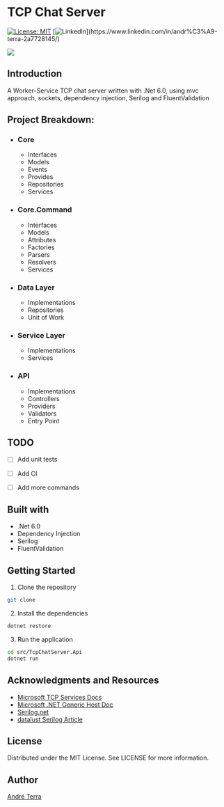 # TCP Chat Server
[![License: MIT](https://img.shields.io/badge/License-MIT-green.svg)](https://opensource.org/licenses/MIT)
[![LinkedIn](https://img.shields.io/badge/LinkedIn-blue?style=flat&logo=linkedin&labelColor=blue")](https://www.linkedin.com/in/andr%C3%A9-terra-2a7728145/)

![](https://github.com/AndreTerra5348/tcp-chat-server/actions/workflows/ci.yml/badge.svg)

## Introduction
A Worker-Service TCP chat server written with .Net 6.0, using mvc approach, sockets, dependency injection, Serilog and FluentValidation

## Project Breakdown:
- ### Core
    - Interfaces
    - Models
    - Events
    - Provides
    - Repositories
    - Services

- ### Core.Command
    - Interfaces
    - Models
    - Attributes
    - Factories
    - Parsers
    - Resolvers
    - Services

- ### Data Layer
    - Implementations
    - Repositories
    - Unit of Work

- ### Service Layer
    - Implementations
    - Services

- ### API
    - Implementations
    - Controllers
    - Providers
    - Validators
    - Entry Point

## TODO
- [ ] Add unit tests
- [ ] Add CI
- [ ] Add more commands


## Built with
- .Net 6.0
- Dependency Injection
- Serilog
- FluentValidation

## Getting Started

1. Clone the repository

```bash
git clone 
```

2. Install the dependencies

```bash
dotnet restore
```

3. Run the application

```bash
cd src/TcpChatServer.Api
dotnet run
```

## Acknowledgments and Resources
- [Microsoft TCP Services Docs](https://docs.microsoft.com/en-us/dotnet/framework/network-programming/using-tcp-services)
- [Microsoft .NET Generic Host Doc](https://docs.microsoft.com/en-us/aspnet/core/fundamentals/host/generic-host?view=aspnetcore-6.0)
- [Serilog.net](https://serilog.net/)
- [datalust Serilog Article](https://blog.datalust.co/using-serilog-in-net-6/)

## License
Distributed under the MIT License. See LICENSE for more information.

## Author
[André Terra](https://www.linkedin.com/in/andr%C3%A9-terra-2a7728145/)